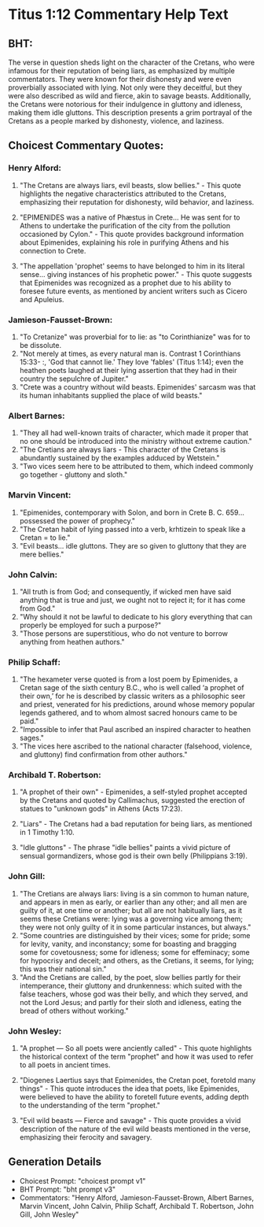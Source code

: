 # Titus 1:12 Commentary Help Text

## BHT:
The verse in question sheds light on the character of the Cretans, who were infamous for their reputation of being liars, as emphasized by multiple commentators. They were known for their dishonesty and were even proverbially associated with lying. Not only were they deceitful, but they were also described as wild and fierce, akin to savage beasts. Additionally, the Cretans were notorious for their indulgence in gluttony and idleness, making them idle gluttons. This description presents a grim portrayal of the Cretans as a people marked by dishonesty, violence, and laziness.

## Choicest Commentary Quotes:
### Henry Alford:
1. "The Cretans are always liars, evil beasts, slow bellies." - This quote highlights the negative characteristics attributed to the Cretans, emphasizing their reputation for dishonesty, wild behavior, and laziness.

2. "EPIMENIDES was a native of Phæstus in Crete... He was sent for to Athens to undertake the purification of the city from the pollution occasioned by Cylon." - This quote provides background information about Epimenides, explaining his role in purifying Athens and his connection to Crete.

3. "The appellation 'prophet' seems to have belonged to him in its literal sense... giving instances of his prophetic power." - This quote suggests that Epimenides was recognized as a prophet due to his ability to foresee future events, as mentioned by ancient writers such as Cicero and Apuleius.

### Jamieson-Fausset-Brown:
1. "To Cretanize" was proverbial for to lie: as "to Corinthianize" was for to be dissolute.
2. "Not merely at times, as every natural man is. Contrast 1 Corinthians 15:33- :, 'God that cannot lie.' They love 'fables' (Titus 1:14); even the heathen poets laughed at their lying assertion that they had in their country the sepulchre of Jupiter."
3. "Crete was a country without wild beasts. Epimenides' sarcasm was that its human inhabitants supplied the place of wild beasts."


### Albert Barnes:
1. "They all had well-known traits of character, which made it proper that no one should be introduced into the ministry without extreme caution."
2. "The Cretians are always liars - This character of the Cretans is abundantly sustained by the examples adduced by Wetstein."
3. "Two vices seem here to be attributed to them, which indeed commonly go together - gluttony and sloth."

### Marvin Vincent:
1. "Epimenides, contemporary with Solon, and born in Crete B. C. 659... possessed the power of prophecy."
2. "The Cretan habit of lying passed into a verb, krhtizein to speak like a Cretan = to lie."
3. "Evil beasts... idle gluttons. They are so given to gluttony that they are mere bellies."

### John Calvin:
1. "All truth is from God; and consequently, if wicked men have said anything that is true and just, we ought not to reject it; for it has come from God."
2. "Why should it not be lawful to dedicate to his glory everything that can properly be employed for such a purpose?"
3. "Those persons are superstitious, who do not venture to borrow anything from heathen authors."

### Philip Schaff:
1. "The hexameter verse quoted is from a lost poem by Epimenides, a Cretan sage of the sixth century B.C., who is well called ‘a prophet of their own,’ for he is described by classic writers as a philosophic seer and priest, venerated for his predictions, around whose memory popular legends gathered, and to whom almost sacred honours came to be paid." 
2. "Impossible to infer that Paul ascribed an inspired character to heathen sages."
3. "The vices here ascribed to the national character (falsehood, violence, and gluttony) find confirmation from other authors."

### Archibald T. Robertson:
1. "A prophet of their own" - Epimenides, a self-styled prophet accepted by the Cretans and quoted by Callimachus, suggested the erection of statues to "unknown gods" in Athens (Acts 17:23).

2. "Liars" - The Cretans had a bad reputation for being liars, as mentioned in 1 Timothy 1:10.

3. "Idle gluttons" - The phrase "idle bellies" paints a vivid picture of sensual gormandizers, whose god is their own belly (Philippians 3:19).

### John Gill:
1. "The Cretians are always liars: living is a sin common to human nature, and appears in men as early, or earlier than any other; and all men are guilty of it, at one time or another; but all are not habitually liars, as it seems these Cretians were: lying was a governing vice among them; they were not only guilty of it in some particular instances, but always." 
2. "Some countries are distinguished by their vices; some for pride; some for levity, vanity, and inconstancy; some for boasting and bragging some for covetousness; some for idleness; some for effeminacy; some for hypocrisy and deceit; and others, as the Cretians, it seems, for lying; this was their national sin."
3. "And the Cretians are called, by the poet, slow bellies partly for their intemperance, their gluttony and drunkenness: which suited with the false teachers, whose god was their belly, and which they served, and not the Lord Jesus; and partly for their sloth and idleness, eating the bread of others without working."

### John Wesley:
1. "A prophet — So all poets were anciently called" - This quote highlights the historical context of the term "prophet" and how it was used to refer to all poets in ancient times. 

2. "Diogenes Laertius says that Epimenides, the Cretan poet, foretold many things" - This quote introduces the idea that poets, like Epimenides, were believed to have the ability to foretell future events, adding depth to the understanding of the term "prophet."

3. "Evil wild beasts — Fierce and savage" - This quote provides a vivid description of the nature of the evil wild beasts mentioned in the verse, emphasizing their ferocity and savagery.


## Generation Details
- Choicest Prompt: "choicest prompt v1"
- BHT Prompt: "bht prompt v3"
- Commentators: "Henry Alford, Jamieson-Fausset-Brown, Albert Barnes, Marvin Vincent, John Calvin, Philip Schaff, Archibald T. Robertson, John Gill, John Wesley"
